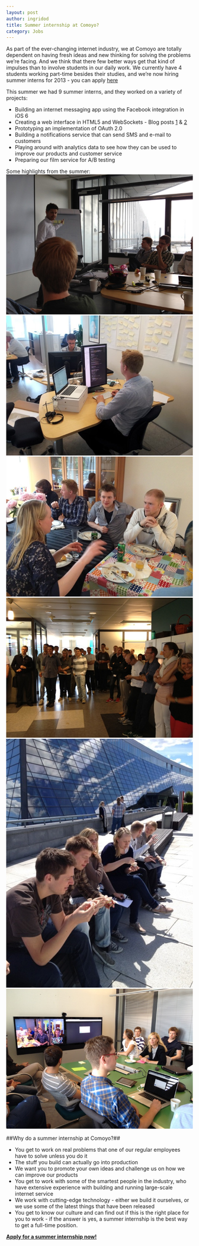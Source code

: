 ```yaml
---
layout: post
author: ingridod
title: Summer internship at Comoyo?
category: Jobs
---
```

As part of the ever-changing internet industry, we at Comoyo are totally dependent on having fresh ideas and new thinking for solving the problems we’re facing. And we think that there few better ways get that kind of impulses than to involve students in our daily work. We currently have 4 students working part-time besides their studies, and we’re now hiring summer interns for 2013 - you can apply [here](https://comoyo.recruiterbox.com/jobs/10751/)

This summer we had 9 summer interns, and they worked on a variety of projects: 
- Building an internet messaging app using the Facebook integration in iOS 6
- Creating a web interface in HTML5 and WebSockets - Blog posts [1](http://comoyo.github.com/blog/2012/07/30/integrating-websockets-in-netty/) & [2](http://comoyo.github.com/blog/2012/08/01/backbone-on-websockets/)
- Prototyping an implementation of OAuth 2.0
- Building a notifications service that can send SMS and e-mail to customers
- Playing around with analytics data to see how they can be used to improve our products and customer service
- Preparing our film service for A/B testing

Some highlights from the summer: 
![Intro for summer students](/assets/img/posts/summerjobs2013/1kickoff.jpg)
![Comoyo summer interns working](/assets/img/posts/summerjobs2013/2desks.jpg)
![Comoyo summer interns socializing](/assets/img/posts/summerjobs2013/3dinner.jpg)
![Meeting with all of Comoyo](/assets/img/posts/summerjobs2013/4allmeeting.jpg)
![Lunch outside at Fornebu](/assets/img/posts/summerjobs2013/5fornebu_sun.jpg)
![Summer interns final presentation](/assets/img/posts/summerjobs2013/6presentation.jpg)

##Why do a summer internship at Comoyo?##
- You get to work on real problems that one of our regular employees have to solve unless you do it
- The stuff you build can actually go into production
- We want you to promote your own ideas and challenge us on how we can improve our products
- You get to work with some of the smartest people in the industry, who have extensive experience with building and running large-scale internet service
- We work with cutting-edge technology - either we build it ourselves, or we use some of the latest things that have been released
- You get to know our culture and can find out if this is the right place for you to work - if the answer is yes, a summer internship is the best way to get a full-time position.

**[Apply for a summer internship now!](https://comoyo.recruiterbox.com/jobs/10751/)**

